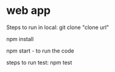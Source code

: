# web app


Steps to run in local:
git clone "clone url"

npm install

npm start  - to run the code


steps to run test:
npm test